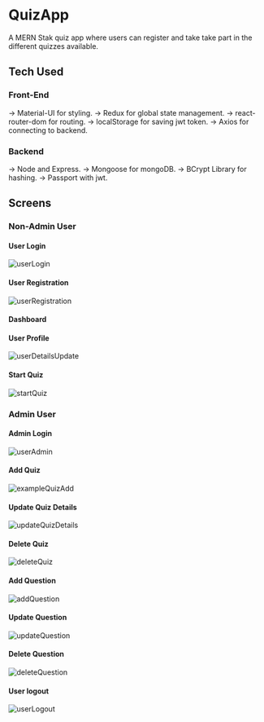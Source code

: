 # QuizApp

A MERN Stak quiz app where users can register and take take part in the different quizzes available.

## Tech Used
  ### Front-End
  -> Material-UI for styling.
  -> Redux for global state management.
  -> react-router-dom for routing.
  -> localStorage for saving jwt token.
  -> Axios for connecting to backend.
  
  ### Backend
  -> Node and Express.
  -> Mongoose for mongoDB.
  -> BCrypt Library for hashing.
  -> Passport with jwt.

## Screens

### Non-Admin User

#### User Login
![userLogin](https://user-images.githubusercontent.com/60640528/188276240-ad04c314-d792-4aab-a6c9-2dbd60e1ee1d.gif)


#### User Registration
![userRegistration](https://user-images.githubusercontent.com/60640528/188276242-374a28e5-c325-4d0b-ade9-c640cc72a5c1.gif)

#### Dashboard

#### User Profile
![userDetailsUpdate](https://user-images.githubusercontent.com/60640528/188276456-c52b88f9-c3c7-4f17-a462-ac6a2a2b76bc.gif)

#### Start Quiz
![startQuiz](https://user-images.githubusercontent.com/60640528/188276499-eb6abaf2-a51f-4168-ac9c-e2abbf6db31f.gif)

### Admin User

#### Admin Login
![userAdmin](https://user-images.githubusercontent.com/60640528/188276565-e9b22c89-4b35-4403-ac39-a7b1cd8dc4c8.gif)

#### Add Quiz
![exampleQuizAdd](https://user-images.githubusercontent.com/60640528/188276623-e089530c-2155-4242-834f-dd6617f06473.gif)

#### Update Quiz Details
![updateQuizDetails](https://user-images.githubusercontent.com/60640528/188276632-6bb50dd1-37a0-4bcb-8316-c875c8b0822b.gif)

#### Delete Quiz
![deleteQuiz](https://user-images.githubusercontent.com/60640528/188276659-c56abc96-e809-4761-955b-a405db375e1d.gif)

#### Add Question
![addQuestion](https://user-images.githubusercontent.com/60640528/188276726-dbbb6fdb-6d3c-445e-8a68-ed54232448a6.gif)


#### Update Question
![updateQuestion](https://user-images.githubusercontent.com/60640528/188276730-8f7d5fef-e33d-41f0-ae0e-0004f8c92b9e.gif)


#### Delete Question
![deleteQuestion](https://user-images.githubusercontent.com/60640528/188276735-e127254c-d8dc-4cbb-9c69-5aac931fa398.gif)


#### User logout
![userLogout](https://user-images.githubusercontent.com/60640528/188276807-d088eeff-9fe0-430a-8b52-c335d8c28c03.gif)









